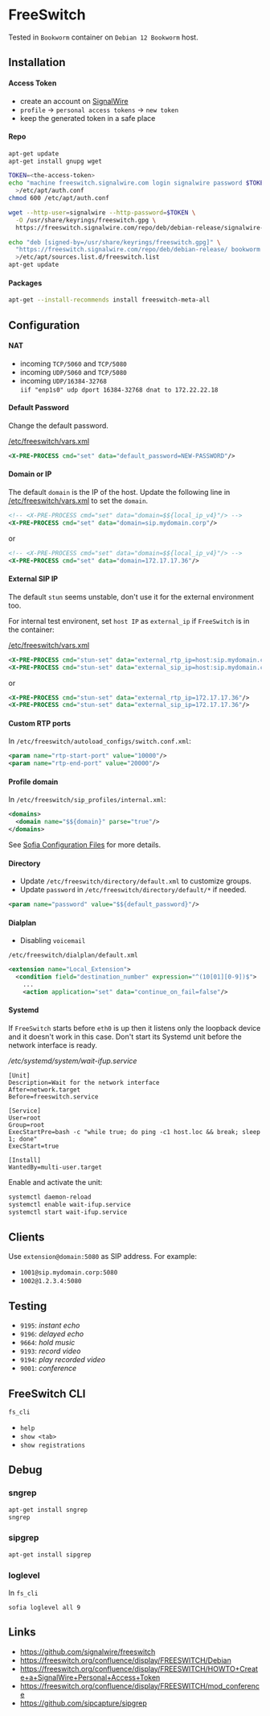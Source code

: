 # FreeSwitch

Tested in `Bookworm` container on `Debian 12 Bookworm` host.

## Installation

#### Access Token

- create an account on [SignalWire](https://id.signalwire.com/)
- `profile` -> `personal access tokens` -> `new token`
- keep the generated token in a safe place

#### Repo

```bash
apt-get update
apt-get install gnupg wget

TOKEN=<the-access-token>
echo "machine freeswitch.signalwire.com login signalwire password $TOKEN" \
  >/etc/apt/auth.conf
chmod 600 /etc/apt/auth.conf

wget --http-user=signalwire --http-password=$TOKEN \
  -O /usr/share/keyrings/freeswitch.gpg \
  https://freeswitch.signalwire.com/repo/deb/debian-release/signalwire-freeswitch-repo.gpg

echo "deb [signed-by=/usr/share/keyrings/freeswitch.gpg]" \
  "https://freeswitch.signalwire.com/repo/deb/debian-release/ bookworm main" \
  >/etc/apt/sources.list.d/freeswitch.list
apt-get update
```

#### Packages

```bash
apt-get --install-recommends install freeswitch-meta-all
```

## Configuration

#### NAT

- incoming `TCP/5060` and `TCP/5080`
- incoming `UDP/5060` and `TCP/5080`
- incoming `UDP/16384-32768`\
  `iif "enp1s0" udp dport 16384-32768 dnat to 172.22.22.18`

#### Default Password

Change the default password.

[/etc/freeswitch/vars.xml](./freeswitch/vars.xml)

```xml
<X-PRE-PROCESS cmd="set" data="default_password=NEW-PASSWORD"/>
```

#### Domain or IP

The default `domain` is the IP of the host. Update the following line in
[/etc/freeswitch/vars.xml](./freeswitch/vars.xml) to set the `domain`.

```xml
<!-- <X-PRE-PROCESS cmd="set" data="domain=$${local_ip_v4}"/> -->
<X-PRE-PROCESS cmd="set" data="domain=sip.mydomain.corp"/>
```

or

```xml
<!-- <X-PRE-PROCESS cmd="set" data="domain=$${local_ip_v4}"/> -->
<X-PRE-PROCESS cmd="set" data="domain=172.17.17.36"/>
```

#### External SIP IP

The default `stun` seems unstable, don't use it for the external environment
too.

For internal test environent, set `host IP` as `external_ip` if `FreeSwitch` is
in the container:

[/etc/freeswitch/vars.xml](./freeswitch/vars.xml)

```xml
<X-PRE-PROCESS cmd="stun-set" data="external_rtp_ip=host:sip.mydomain.corp"/>
<X-PRE-PROCESS cmd="stun-set" data="external_sip_ip=host:sip.mydomain.corp"/>
```

or

```xml
<X-PRE-PROCESS cmd="stun-set" data="external_rtp_ip=172.17.17.36"/>
<X-PRE-PROCESS cmd="stun-set" data="external_sip_ip=172.17.17.36"/>
```

#### Custom RTP ports

In `/etc/freeswitch/autoload_configs/switch.conf.xml`:

```xml
<param name="rtp-start-port" value="10000"/>
<param name="rtp-end-port" value="20000"/>
```

#### Profile domain

In `/etc/freeswitch/sip_profiles/internal.xml`:

```xml
<domains>
  <domain name="$${domain}" parse="true"/>
</domains>
```

See
[Sofia Configuration Files](https://developer.signalwire.com/freeswitch/FreeSWITCH-Explained/Configuration/Sofia-SIP-Stack/Sofia-Configuration-Files_7144453/)
for more details.

#### Directory

- Update `/etc/freeswitch/directory/default.xml` to customize groups.
- Update `password` in `/etc/freeswitch/directory/default/*` if needed.

```xml
<param name="password" value="$${default_password}"/>
```

#### Dialplan

- Disabling `voicemail`

`/etc/freeswitch/dialplan/default.xml`

```xml
<extension name="Local_Extension">
  <condition field="destination_number" expression="^(10[01][0-9])$">
    ...
    <action application="set" data="continue_on_fail=false"/>
```

#### Systemd

If `FreeSwitch` starts before `eth0` is up then it listens only the loopback
device and it doesn't work in this case. Don't start its Systemd unit before the
network interface is ready.

_/etc/systemd/system/wait-ifup.service_

```
[Unit]
Description=Wait for the network interface
After=network.target
Before=freeswitch.service

[Service]
User=root
Group=root
ExecStartPre=bash -c "while true; do ping -c1 host.loc && break; sleep 1; done"
ExecStart=true

[Install]
WantedBy=multi-user.target
```

Enable and activate the unit:

```bash
systemctl daemon-reload
systemctl enable wait-ifup.service
systemctl start wait-ifup.service
```

## Clients

Use `extension@domain:5080` as SIP address. For example:

- `1001@sip.mydomain.corp:5080`
- `1002@1.2.3.4:5080`

## Testing

- `9195`: _instant echo_
- `9196`: _delayed echo_
- `9664`: _hold music_
- `9193`: _record video_
- `9194`: _play recorded video_
- `9001`: _conference_

## FreeSwitch CLI

```bash
fs_cli
```

- `help`
- `show <tab>`
- `show registrations`

## Debug

### sngrep

```bash
apt-get install sngrep
sngrep
```

### sipgrep

```bash
apt-get install sipgrep
```

### loglevel

In `fs_cli`

```
sofia loglevel all 9
```

## Links

- https://github.com/signalwire/freeswitch
- https://freeswitch.org/confluence/display/FREESWITCH/Debian
- https://freeswitch.org/confluence/display/FREESWITCH/HOWTO+Create+a+SignalWire+Personal+Access+Token
- https://freeswitch.org/confluence/display/FREESWITCH/mod_conference
- https://github.com/sipcapture/sipgrep
